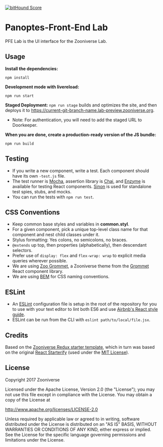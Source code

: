 [![bitHound Score](https://www.bithound.io/github/Granze/react-starterify/badges/score.svg)](https://www.bithound.io/github/zooniverse/pfe-lab/master)

# Panoptes-Front-End Lab

PFE Lab is the UI interface for the Zooniverse Lab. 

## Usage

__Install the dependencies:__

`npm install`

__Development mode with livereload:__

`npm run start`

__Staged Deployment:__
`npm run stage` builds and optimizes the site, and then deploys it to <https://current-git-branch-name.lab-preview.zooniverse.org>.
- Note: For authentication, you will need to add the staged URL to Doorkeeper.

__When you are done, create a production-ready version of the JS bundle:__

```npm run build```


## Testing
- If you write a new component, write a test. Each component should have its own `-test.js` file. 
- The test runner is [Mocha](https://mochajs.org/), assertion library is [Chai](http://chaijs.com/), and [Enzyme](http://airbnb.io/enzyme/) is available for testing React components. [Sinon](http://sinonjs.org/) is used for standalone test spies, stubs, and mocks.
- You can run the tests with `npm run test`.

## CSS Conventions
- Keep common base styles and variables in **common.styl**. 
- For a given component, pick a unique top-level class name for that component and nest child classes under it. 
- Stylus formatting: Yes colons, no semicolons, no braces. 
- `@extends` up top, then properties (alphabetically), then descendant selectors. 
- Prefer use of `display: flex` and `flex-wrap: wrap` to explicit media queries wherever possible.
- We are using [Zoo Grommet](https://github.com/zooniverse/zoo-grommet), a Zooniverse theme from the [Grommet](https://grommet.github.io/) React component library.
- We are using [BEM](http://getbem.com/introduction/) for CSS naming conventions.

## ESLint
- An [ESLint](https://eslint.org/) configuration file is setup in the root of the repository for you to use with your text editor to lint both ES6 and use [Airbnb's React style guide](https://github.com/airbnb/javascript/tree/master/react).
- ESLint can be run from the CLI with `eslint path/to/local/file.jsx`.

## Credits

Based on the [Zooniverse Redux starter template](https://github.com/zooniverse/zoo-reduxify/), which in turn was based on the original [React Starterify](https://github.com/Granze/react-starterify) (used under the [MIT License](http://opensource.org/licenses/MIT)).

## License

Copyright 2017 Zooniverse

Licensed under the Apache License, Version 2.0 (the "License");
you may not use this file except in compliance with the License.
You may obtain a copy of the License at

   http://www.apache.org/licenses/LICENSE-2.0

Unless required by applicable law or agreed to in writing, software
distributed under the License is distributed on an "AS IS" BASIS,
WITHOUT WARRANTIES OR CONDITIONS OF ANY KIND, either express or implied.
See the License for the specific language governing permissions and
limitations under the License.
